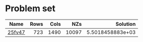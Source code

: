 # Problem set 


| Name                                      | Rows     | Cols     |      NZs |         Solution  |
|-------------------------------------------|---------:|---------:|---------:|------------------:|
| [25fv47](./25fv47.sol)                    |      723 |     1490 |    10097 |  5.5018458883e+03 |




